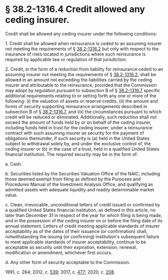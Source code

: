 # § 38.2-1316.4 Credit allowed any ceding insurer.

<p>Credit shall be allowed any ceding insurer under the following conditions:</p><p>1. Credit shall be allowed when reinsurance is ceded to an assuming insurer not meeting the requirements of § <a href='/vacode/38.2-1316.2/'>38.2-1316.2</a> but only with respect to the insurance of risks located in jurisdictions where such reinsurance is required by applicable law or regulation of that jurisdiction.</p><p>2. Credit, in the form of a reduction from liability for reinsurance ceded to an assuming insurer not meeting the requirements of § <a href='/vacode/38.2-1316.2/'>38.2-1316.2</a>, shall be allowed in an amount not exceeding the liabilities carried by the ceding insurer and attributable to the reinsurance, provided that the Commission may adopt by regulation pursuant to subsection B of § <a href='/vacode/38.2-1316.7/'>38.2-1316.7</a> specific additional requirements relating to or setting forth any one or more of the following: (i) the valuation of assets or reserve credits, (ii) the amount and forms of security supporting reinsurance arrangements described in subsection B of § <a href='/vacode/38.2-1316.7/'>38.2-1316.7</a>, and (iii) the circumstances pursuant to which credit will be reduced or eliminated. Additionally, such reduction shall not exceed the amount of funds held by or on behalf of the ceding insurer, including funds held in trust for the ceding insurer, under a reinsurance contract with such assuming insurer as security for the payment of obligations thereunder, if such security is (a) held in the United States subject to withdrawal solely by, and under the exclusive control of, the ceding insurer or (b) in the case of a trust, held in a qualified United States financial institution. The required security may be in the form of:</p><p>a. Cash.</p><p>b. Securities listed by the Securities Valuation Office of the NAIC, including those deemed exempt from filing as defined by the Purposes and Procedures Manual of the Investment Analysis Office, and qualifying as admitted assets with adequate liquidity and readily determinable market value.</p><p>c. Clean, irrevocable, unconditional letters of credit issued or confirmed by a qualified United States financial institution, as defined in this article, no later than December 31 in respect of the year for which filing is being made, and in the possession of the ceding insurer on or before the filing date of its annual statement. Letters of credit meeting applicable standards of insurer acceptability as of the dates of their issuance (or confirmation) shall, notwithstanding the issuing (or confirming) institution's subsequent failure to meet applicable standards of insurer acceptability, continue to be acceptable as security until their expiration, extension, renewal, modification or amendment, whichever first occurs.</p><p>d. Any other form of security acceptable to the Commission.</p><p>1991, c. 264; 2012, c. <a href='http://lis.virginia.gov/cgi-bin/legp604.exe?121+ful+CHAP0539'>539</a>; 2017, c. <a href='http://lis.virginia.gov/cgi-bin/legp604.exe?171+ful+CHAP0477'>477</a>; 2020, c. <a href='http://lis.virginia.gov/cgi-bin/legp604.exe?201+ful+CHAP0208'>208</a>.</p>